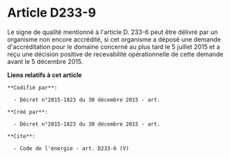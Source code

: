 # Article D233-9

Le signe de qualité mentionné à l'article D. 233-6 peut être délivré par un organisme non encore accrédité, si cet organisme
a déposé une demande d'accréditation pour le domaine concerné au plus tard le 5 juillet 2015 et a reçu une décision positive
de recevabilité opérationnelle de cette demande avant le 5 décembre 2015.

**Liens relatifs à cet article**

	**Codifié par**:

	  - Décret n°2015-1823 du 30 décembre 2015 - art.

	**Créé par**:

	  - Décret n°2015-1823 du 30 décembre 2015 - art.

	**Cite**:

	  - Code de l'énergie - art. D233-6 (V)
